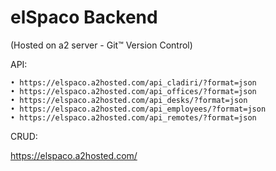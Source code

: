 # elSpaco Backend
(Hosted on a2 server - Git™ Version Control)

API:

    • https://elspaco.a2hosted.com/api_cladiri/?format=json
    • https://elspaco.a2hosted.com/api_offices/?format=json
    • https://elspaco.a2hosted.com/api_desks/?format=json
    • https://elspaco.a2hosted.com/api_employees/?format=json
    • https://elspaco.a2hosted.com/api_remotes/?format=json

CRUD: 

 https://elspaco.a2hosted.com/
 
